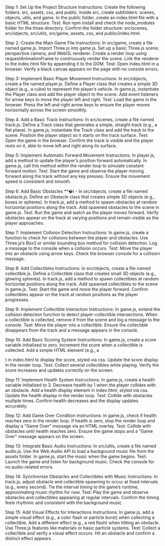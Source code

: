 Step 1: Set Up the Project Structure
Instructions:
Create the following folders: src, assets, css, and public.
Inside src, create subfolders: scenes, objects, utils, and game.
In the public folder, create an index.html file with a basic HTML structure.
Test:
Run npm install and check the node_modules folder for the three directory.
Confirm the folder structure: src/scenes, src/objects, src/utils, src/game, assets, css, and public/index.html.

Step 2: Create the Main Game File
Instructions:
In src/game, create a file named game.js.
Import Three.js into game.js.
Set up a basic Three.js scene, perspective camera, and WebGL renderer.
Create a render loop using requestAnimationFrame to continuously render the scene.
Link the renderer to the index.html file by appending it to the DOM.
Test:
Open index.html in a browser.
Verify a black canvas appears on the page with no console errors.

Step 3: Implement Basic Player Movement
Instructions:
In src/objects, create a file named player.js.
Define a Player class that creates a simple 3D object (e.g., a cube) to represent the player’s vehicle.
In game.js, instantiate the Player class and add the player object to the scene.
Add event listeners for arrow keys to move the player left and right.
Test:
Load the game in the browser.
Press the left and right arrow keys to ensure the player moves horizontally across the screen smoothly.

Step 4: Add a Basic Track
Instructions:
In src/scenes, create a file named track.js.
Define a Track class that generates a simple, straight track (e.g., a flat plane).
In game.js, instantiate the Track class and add the track to the scene.
Position the player object so it starts on the track surface.
Test:
Open the game in the browser.
Confirm the track is visible and the player rests on it, able to move left and right along its surface.

Step 5: Implement Automatic Forward Movement
Instructions:
In player.js, add a method to update the player’s position forward automatically.
In game.js, call this method within the render loop to simulate constant forward motion.
Test:
Start the game and observe the player moving forward along the track without any key presses.
Ensure the movement speed is consistent and smooth.

Step 6: Add Basic Obstacles
**�t - In src/objects, create a file named obstacle.js.
Define an Obstacle class that creates simple 3D objects (e.g., boxes or spheres).
In track.js, add a method to spawn obstacles at random horizontal positions along the track.
Add spawned obstacles to the scene in game.js.
Test:
Run the game and watch as the player moves forward.
Verify obstacles appear on the track at varying positions and remain visible as the player approaches.

Step 7: Implement Collision Detection
Instructions:
In game.js, create a function to check for collisions between the player and obstacles.
Use Three.js’s Box3 or similar bounding box method for collision detection.
Log a message to the console when a collision occurs.
Test:
Move the player into an obstacle using arrow keys.
Check the browser console for a collision message.

Step 8: Add Collectibles
Instructions:
In src/objects, create a file named collectible.js.
Define a Collectible class that creates small 3D objects (e.g., glowing spheres).
In track.js, add a method to spawn collectibles at random horizontal positions along the track.
Add spawned collectibles to the scene in game.js.
Test:
Start the game and move the player forward.
Confirm collectibles appear on the track at random positions as the player progresses.

Step 9: Implement Collectible Interaction
Instructions:
In game.js, extend the collision detection function to detect player-collectible intersections.
When a collectible is collected, remove it from the scene and log a message to the console.
Test:
Move the player into a collectible.
Ensure the collectible disappears from the track and a message appears in the console.

Step 10: Add Basic Scoring System
Instructions:
In game.js, create a score variable initialized to zero.
Increment the score when a collectible is collected.
Add a simple HTML element (e.g., a <div>) in index.html to display the score, styled via css.
Update the score display in the render loop.
Test:
Collect several collectibles while playing.
Verify the score increases and updates correctly on the screen.

Step 11: Implement Health System
Instructions:
In game.js, create a health variable initialized to 3.
Decrease health by 1 when the player collides with an obstacle.
Add a health display element in index.html, styled via css.
Update the health display in the render loop.
Test:
Collide with obstacles multiple times.
Confirm health decreases and the display updates accurately.

Step 12: Add Game Over Condition
Instructions:
In game.js, check if health reaches zero in the render loop.
If health is zero, stop the render loop and display a "Game Over" message via an HTML overlay.
Test:
Collide with obstacles until health reaches zero.
Ensure the game stops and a "Game Over" message appears on the screen.

Step 13: Integrate Basic Audio
Instructions:
In src/utils, create a file named audio.js.
Use the Web Audio API to load a background music file from the assets folder.
In game.js, start the music when the game begins.
Test:
Launch the game and listen for background music.
Check the console for no audio-related errors.

Step 14: Synchronize Obstacles and Collectibles with Music
Instructions:
In track.js, adjust obstacle and collectible spawning to occur at fixed intervals (e.g., every second).
Tie the interval timing to the game’s runtime, approximating music rhythm for now.
Test:
Play the game and observe obstacles and collectibles appearing at regular intervals.
Confirm the timing feels rhythmic and consistent with the background music.

Step 15: Add Visual Effects for Interactions
Instructions:
In game.js, add a simple visual effect (e.g., a color flash or particle burst) when collecting a collectible.
Add a different effect (e.g., a red flash) when hitting an obstacle.
Use Three.js features like materials or basic particle systems.
Test:
Collect a collectible and verify a visual effect occurs.
Hit an obstacle and confirm a distinct effect appears.